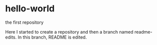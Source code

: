 # hello-world
the first repository

Here I started to create a repository and then a branch named readme-edits.
In this branch, README is edited.
